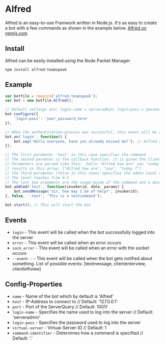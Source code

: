 # Alfred
Alfred is an easy-to-use Framwork written in Node.js.
It's as easy to create a bot with a few commands as shown in the example below.
[Alfred on npmjs.com](https://www.npmjs.com/package/alfred-teamspeak)

## Install
Alfred can be easily installed using the Node Packet Manager:

`npm install alfred-teamspeak`

## Example
```javascript
var botfile = require('alfred-teamspeak');
var bot = new botfile.Alfred();

// Default settings are: login-name = serveradmin; login-pass = password;
bot.configure({
	'login-pass': 'your_password_here'
});

// When the authentication-process was successful, this event will be called
bot.on('login', function() {
	bot.say('Hello everyone, have you already missed me?'); // Alfred sends a server-wide message
});

// The first parameter 'test' in this case specifies the command
// The second paramter is the callback Function, it is given the Client-ID of the User, the other User-specific data and parameters that the user entered
// Parameters are parsed like this: .hello "Alfred how are" you "today ?"
// results in this array: ["Alfred how are", "you", "today ?"]
// The third parameter (false in this case) specifies the admin Level required
// The level reaches from 0-2
// The last two arguments are the usage-guide of the command and a description
bot.addCmd('test', function(invokerid, data, params) {
	bot.sendMessage('Sir, how may I be of help?', invokerid);
}, false, '.test', 'This is a testcommand');

bot.start(); // This will start the bot
```

## Events
- `login` - This event will be called when the bot successfully logged into the server
- `error` - This event will be called when an error occurs
- `sock_error` - This event will be called when an error with the socket occurs
- `--event--` - This event will be called when the bot gets notified about something. List of possible events: [textmessage, cliententerview, clientleftview]

## Config-Properties
- `name` - Name of the bot which by default is 'Alfred'
- `host` - IP-Address to connect to // Default: '127.0.0.1'
- `port` - Port of the ServerQuery // Default: 10011
- `login-name` - Specifies the name used to log into the server // Default: 'serveradmin'
- `login-pass` - Specifies the password used to log into the server
- `virtual-server` - Virtual-Server-ID // Default: 1
- `command-identifier` - Determines how a command is specified // Default: '.'
